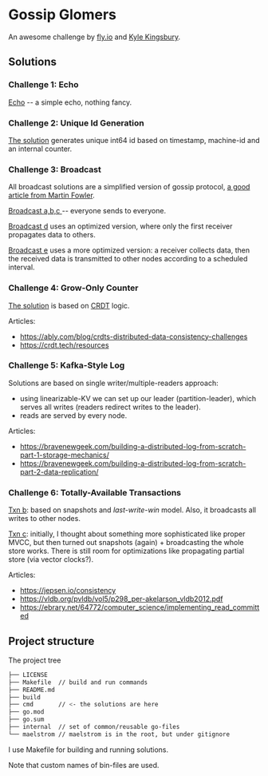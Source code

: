 # Gossip Glomers
 
An awesome challenge by [fly.io](https://fly.io/blog/gossip-glomers/)
and [Kyle Kingsbury](https://aphyr.com/).

## Solutions

### Challenge 1: Echo

[Echo](cmd/echo.go) -- a simple echo, nothing fancy.

### Challenge 2: Unique Id Generation

[The solution](cmd/unique_ids.go) generates unique int64 id based on timestamp, 
machine-id and an internal counter.

### Challenge 3: Broadcast

All broadcast solutions are a simplified version of gossip protocol,
[a good article from Martin Fowler](https://martinfowler.com/articles/patterns-of-distributed-systems/gossip-dissemination.html).

[Broadcast a,b,c ](cmd/broadcast.go) -- everyone sends to everyone.

[Broadcast d](cmd/broadcast_d.go) uses an optimized version, 
where only the first receiver propagates data to others.

[Broadcast e](cmd/broadcast_d.go) uses a more optimized version: a receiver collects data,
then the received data is transmitted to other nodes according to a scheduled interval.

### Challenge 4: Grow-Only Counter

[The solution](cmd/counter.go) is based on
[CRDT](https://en.wikipedia.org/wiki/Conflict-free_replicated_data_type) 
logic.

Articles:
- https://ably.com/blog/crdts-distributed-data-consistency-challenges
- https://crdt.tech/resources

### Challenge 5: Kafka-Style Log

Solutions are based on single writer/multiple-readers approach:
- using linearizable-KV we can set up our leader (partition-leader), which serves all writes (readers redirect writes to the leader).
- reads are served by every node.

Articles:
- https://bravenewgeek.com/building-a-distributed-log-from-scratch-part-1-storage-mechanics/
- https://bravenewgeek.com/building-a-distributed-log-from-scratch-part-2-data-replication/

### Challenge 6: Totally-Available Transactions

[Txn b](cmd/txn_b.go): based on snapshots and _last-write-win_ model. 
Also, it broadcasts all writes to other nodes.

[Txn c](cmd/txn_c.go): initially, I thought about something more sophisticated like proper MVCC, 
but then turned out snapshots (again) + broadcasting the whole store works.
There is still room for optimizations like propagating partial store (via vector clocks?).

Articles:
- https://jepsen.io/consistency
- https://vldb.org/pvldb/vol5/p298_per-akelarson_vldb2012.pdf
- https://ebrary.net/64772/computer_science/implementing_read_committed

## Project structure

The project tree

```bash
├── LICENSE
├── Makefile  // build and run commands 
├── README.md
├── build
├── cmd       // <- the solutions are here
├── go.mod
├── go.sum
├── internal  // set of common/reusable go-files
└── maelstrom // maelstrom is in the root, but under gitignore
```

I use Makefile for building and running solutions.

Note that custom names of bin-files are used.
